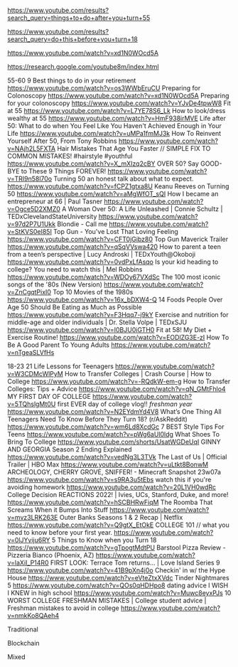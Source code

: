 https://www.youtube.com/results?search_query=things+to+do+after+you+turn+55

https://www.youtube.com/results?search_query=do+this+before+you+turn+18

https://www.youtube.com/watch?v=xd1N0WOcd5A

https://research.google.com/youtube8m/index.html

55-60
9 Best things to do in your retirement
https://www.youtube.com/watch?v=os3WWbEruCU
Preparing for Colonoscopy
https://www.youtube.com/watch?v=xd1N0WOcd5A
Preparing for your colonoscopy
https://www.youtube.com/watch?v=YJvDe4tpwW8
Fit at 55
https://www.youtube.com/watch?v=L7YE78S6_Lk
How to look/dress wealthy at 55
https://www.youtube.com/watch?v=HmF938irMVE
Life after 50: What to do when You Feel Like You Haven't Achieved Enough in Your Life
https://www.youtube.com/watch?v=uMPa1fmMJ3k
How To Reinvent Yourself After 50, From Tony Robbins
https://www.youtube.com/watch?v=NAjh2L5FXTA
Hair Mistakes That Age You Faster // SIMPLE FIX TO COMMON MISTAKES! #hairstyle #youthful
https://www.youtube.com/watch?v=X_mXIzq2cBY
OVER 50? Say GOOD-BYE to These 9 Things FOREVER!
https://www.youtube.com/watch?v=TRI9n58l70o
Turning 50 an honest talk about what to expect.
https://www.youtube.com/watch?v=fCPZ1gtxa8U
Keanu Reeves on Turning 50
https://www.youtube.com/watch?v=aMgWfOT_sQI
How I became an entrepreneur at 66 | Paul Tasner
https://www.youtube.com/watch?v=Ogce5D2XMZ0
A Woman Over 50: A Life Unleashed | Connie Schultz | TEDxClevelandStateUniversity
https://www.youtube.com/watch?v=97d2P7U1Ukk
Blondie - Call me
https://www.youtube.com/watch?v=StKVS0eI85I
Top Gun - You've Lost That Loving Feeling
https://www.youtube.com/watch?v=CFT0jGibz80
Top Gun Maverick Trailer
https://www.youtube.com/watch?v=qSqVVswa420
How to parent a teen from a teen’s perspective | Lucy Androski | TEDxYouth@Okoboji
https://www.youtube.com/watch?v=0vdPxLfAsqo
Is your kid heading to college? You need to watch this | Mel Robbins
https://www.youtube.com/watch?v=WDOy67VXdSc
The 100 most iconic songs of the '80s (New Version)
https://www.youtube.com/watch?v=ZnCgqtPixI0
Top 10 Movies of the 1980s
https://www.youtube.com/watch?v=16x_bDXW4-Q
14 Foods People Over Age 50 Should Be Eating as Much as Possible
https://www.youtube.com/watch?v=F3Hqq7-j9kY
Exercise and nutrition for middle-age and older individuals | Dr. Stella Volpe | TEDxSJU
https://www.youtube.com/watch?v=I0BJU0iGTH0
Fit at 58! My Diet + Exercise Routine!
https://www.youtube.com/watch?v=EODlZG3E-zI
How To Be A Good Parent To Young Adults
https://www.youtube.com/watch?v=nTgeaSLVfHs

18-23
21 Life Lessons for Teenagers
https://www.youtube.com/watch?v=W3CDMcWlPyM
How to Transfer Colleges | Crash Course | How to College
https://www.youtube.com/watch?v=-RQdkW-em-g
How to Transfer Colleges: Tips + Advice
https://www.youtube.com/watch?v=qN_GMtFhlo4
MY FIRST DAY OF COLLEGE
https://www.youtube.com/watch?v=5TQhslgMt0U
first EVER day of college vlog!! *freshman year*
https://www.youtube.com/watch?v=N2EYdmYd4V8
What’s One Thing All Teenagers Need To Know Before They Turn 18? (r/AskReddit)
https://www.youtube.com/watch?v=wm6Ld8XcdGc
7 BEST Style Tips For Teens
https://www.youtube.com/watch?v=pWg6aUl0ldg
What Shoes To Bring To College
https://www.youtube.com/shorts/UsatWGDeUqI
GINNY AND GEORGIA Season 2 Ending Explained
https://www.youtube.com/watch?v=vedNg3L3TVk
The Last of Us | Official Trailer | HBO Max
https://www.youtube.com/watch?v=uLtkt8BonwM
ARCHEOLOGY, CHERRY GROVE, SNIFFER! - Minecraft Snapshot 23w07a
https://www.youtube.com/watch?v=s9RA3u5tEbs
watch this if you're avoiding homework
https://www.youtube.com/watch?v=20L1VH0wdRc
College Decision REACTIONS 2022! | Ivies, UCs, Stanford, Duke, and more!
https://www.youtube.com/watch?v=hSCBHRwFiqM
The Roomba That Screams When it Bumps Into Stuff
https://www.youtube.com/watch?v=mvz3LRK263E
Outer Banks Seasons 1 & 2 Recap | Netflix
https://www.youtube.com/watch?v=Q9gtX_EtOkE
COLLEGE 101 // what you need to know before your first year.
https://www.youtube.com/watch?v=0lJYviju6RY
5 Things to Know when you Turn 18
https://www.youtube.com/watch?v=gTpogtMdtPU
Barstool Pizza Review - Pizzeria Bianco (Phoenix, AZ)
https://www.youtube.com/watch?v=laXiI_P14R0
FIRST LOOK: Terrace Tom returns... | Love Island Series 9
https://www.youtube.com/watch?v=41B9pXn4j0o
Checkin' in w/ the Hype House
https://www.youtube.com/watch?v=eVteZtxXVdc
Tinder Nightmares 5
https://www.youtube.com/watch?v=QOs0qHDHpo8
dating advice I WISH I KNEW in high school
https://www.youtube.com/watch?v=Muwc8eyxPJs
10 WORST COLLEGE FRESHMAN MISTAKES | College student advice | Freshman mistakes to avoid in college
https://www.youtube.com/watch?v=nmkKo8QAeh4


Traditional

Blockchain

Mixed